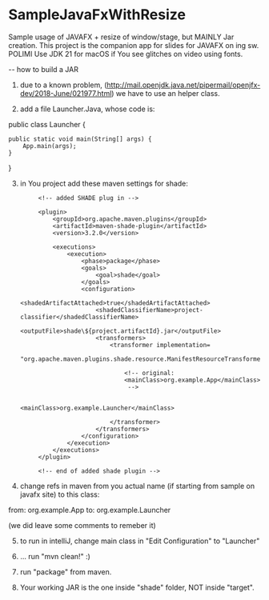 # SampleJavaFxWithResize

Sample usage of JAVAFX + resize of window/stage, but MAINLY Jar creation.
This project is the companion app for slides for JAVAFX on ing sw. POLIMI
Use JDK 21 for macOS if You see glitches on video using fonts.

-- how to build a JAR

1) due to a known problem, (http://mail.openjdk.java.net/pipermail/openjfx-dev/2018-June/021977.html)
we have to use an helper class.
   
2) add a file Launcher.Java, whose code is:

 public class Launcher {

    public static void main(String[] args) {
        App.main(args);
    }
 }

3) in You project add these maven settings for shade:


            <!-- added SHADE plug in -->

            <plugin>
                <groupId>org.apache.maven.plugins</groupId>
                <artifactId>maven-shade-plugin</artifactId>
                <version>3.2.0</version>

                <executions>
                    <execution>
                        <phase>package</phase>
                        <goals>
                            <goal>shade</goal>
                        </goals>
                        <configuration>
                            <shadedArtifactAttached>true</shadedArtifactAttached>
                            <shadedClassifierName>project-classifier</shadedClassifierName>
                            <outputFile>shade\${project.artifactId}.jar</outputFile>
                            <transformers>
                                <transformer implementation=
                                                     "org.apache.maven.plugins.shade.resource.ManifestResourceTransformer">

                                    <!-- original:
                                    <mainClass>org.example.App</mainClass>
                                     -->

                                    <mainClass>org.example.Launcher</mainClass>

                                </transformer>
                            </transformers>
                        </configuration>
                    </execution>
                </executions>
            </plugin>

            <!-- end of added shade plugin -->
   

4) change refs in maven from you actual name (if starting from  sample on javafx site) 
   to this class:

from:
    <mainClass>org.example.App</mainClass>
to:
    <mainClass>org.example.Launcher</mainClass>

(we did leave some comments to remeber it)

5) to run in intelliJ, change main class in "Edit Configuration" to "Launcher"

6) ... run "mvn clean!" :)

7) run "package" from maven.

8) Your working JAR is the one inside "shade" folder, NOT inside "target".

